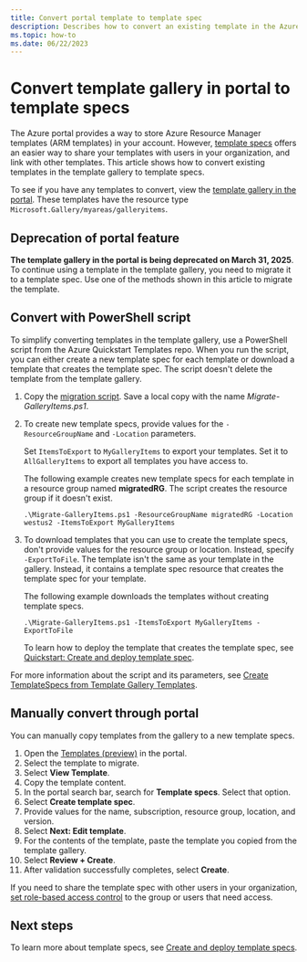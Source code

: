 ```yaml
---
title: Convert portal template to template spec
description: Describes how to convert an existing template in the Azure portal gallery to a template specs.
ms.topic: how-to
ms.date: 06/22/2023
---
```

# Convert template gallery in portal to template specs

The Azure portal provides a way to store Azure Resource Manager templates (ARM templates) in your account. However, [template specs](template-specs.md) offers an easier way to share your templates with users in your organization, and link with other templates. This article shows how to convert existing templates in the template gallery to template specs.

To see if you have any templates to convert, view the [template gallery in the portal](https://portal.azure.com/#blade/HubsExtension/BrowseResourceBlade/resourceType/Microsoft.Gallery%2Fmyareas%2Fgalleryitems). These templates have the resource type `Microsoft.Gallery/myareas/galleryitems`.

## Deprecation of portal feature

**The template gallery in the portal is being deprecated on March 31, 2025**. To continue using a template in the template gallery, you need to migrate it to a template spec. Use one of the methods shown in this article to migrate the template.

## Convert with PowerShell script

To simplify converting templates in the template gallery, use a PowerShell script from the Azure Quickstart Templates repo. When you run the script, you can either create a new template spec for each template or download a template that creates the template spec. The script doesn't delete the template from the template gallery.

1. Copy the [migration script](https://github.com/Azure/azure-quickstart-templates/blob/master/quickstarts/microsoft.resources/templatespec-migrate-create/Migrate-GalleryItems.ps1). Save a local copy with the name *Migrate-GalleryItems.ps1*.
1. To create new template specs, provide values for the `-ResourceGroupName` and `-Location` parameters.

   Set `ItemsToExport` to `MyGalleryItems` to export your templates. Set it to `AllGalleryItems` to export all templates you have access to.

   The following example creates new template specs for each template in a resource group named **migratedRG**. The script creates the resource group if it doesn't exist.

   ```azurepowershell
   .\Migrate-GalleryItems.ps1 -ResourceGroupName migratedRG -Location westus2 -ItemsToExport MyGalleryItems
   ```

1. To download templates that you can use to create the template specs, don't provide values for the resource group or location. Instead, specify `-ExportToFile`. The template isn't the same as your template in the gallery. Instead, it contains a template spec resource that creates the template spec for your template.

   The following example downloads the templates without creating template specs.

   ```azurepowershell
   .\Migrate-GalleryItems.ps1 -ItemsToExport MyGalleryItems -ExportToFile
   ```

   To learn how to deploy the template that creates the template spec, see [Quickstart: Create and deploy template spec](quickstart-create-template-specs.md).

For more information about the script and its parameters, see [Create TemplateSpecs from Template Gallery Templates](https://github.com/Azure/azure-quickstart-templates/tree/master/quickstarts/microsoft.resources/templatespec-migrate-create).

## Manually convert through portal

You can manually copy templates from the gallery to a new template specs.

1. Open the [Templates (preview)](https://portal.azure.com/#blade/HubsExtension/BrowseResourceBlade/resourceType/Microsoft.Gallery%2Fmyareas%2Fgalleryitems) in the portal.
1. Select the template to migrate.
1. Select **View Template**.
1. Copy the template content.
1. In the portal search bar, search for **Template specs**. Select that option.
1. Select **Create template spec**.
1. Provide values for the name, subscription, resource group, location, and version.
1. Select **Next: Edit template**.
1. For the contents of the template, paste the template you copied from the template gallery.
1. Select **Review + Create**.
1. After validation successfully completes, select **Create**.

If you need to share the template spec with other users in your organization, [set role-based access control](../../role-based-access-control/tutorial-role-assignments-group-powershell.md) to the group or users that need access.

## Next steps

To learn more about template specs, see [Create and deploy template specs](template-specs.md).
